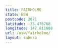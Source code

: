 ```yaml
---
title: FAIRHOLME
state: NSW
postcode: 2871
latitude: -33.476768
longitude: 147.811688
url: /nsw/fairholme/
layout: suburb
---
```

